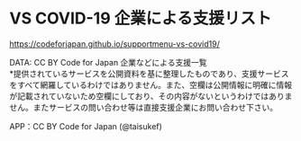 # VS COVID-19 企業による支援リスト  
https://codeforjapan.github.io/supportmenu-vs-covid19/  

DATA: CC BY Code for Japan 企業などによる支援一覧  
*提供されているサービスを公開資料を基に整理したものであり、支援サービスをすべて網羅しているわけではありません。また、空欄は公開情報に明確に情報が記載されていないため空欄にしており、その内容がないというわけではありません。またサービスの問い合わせ等は直接支援企業にお問い合わせ下さい。  

APP：CC BY Code for Japan (@taisukef)  
